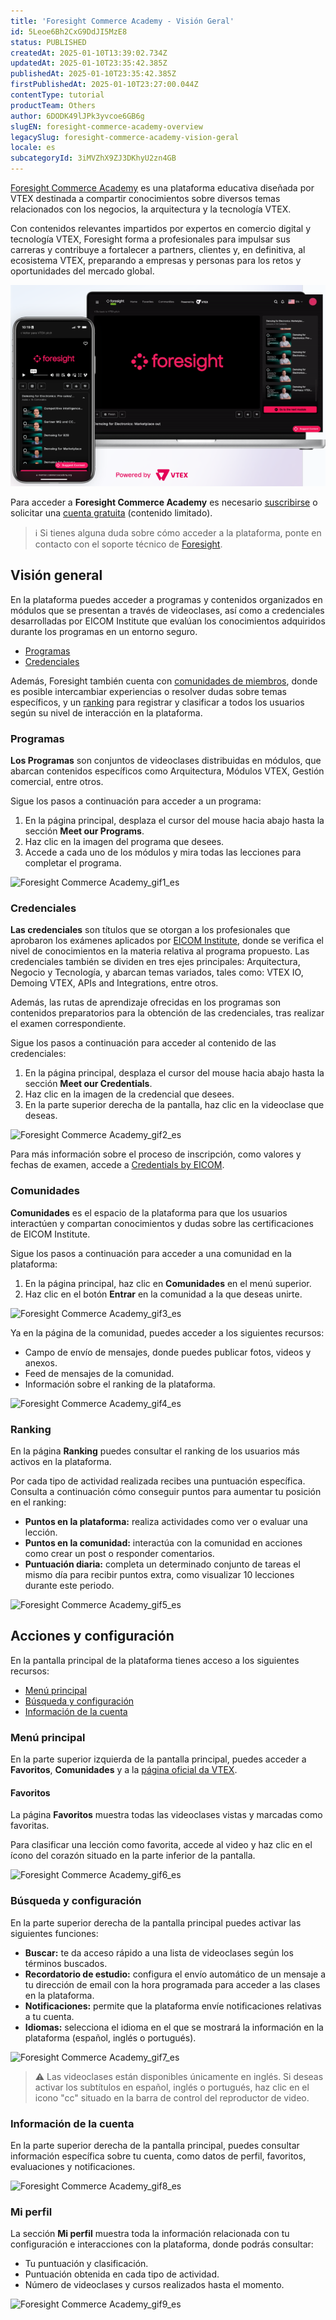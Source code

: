 ```yaml
---
title: 'Foresight Commerce Academy - Visión Geral'
id: 5Leoe6Bh2CxG9DdJI5MzE8
status: PUBLISHED
createdAt: 2025-01-10T13:39:02.734Z
updatedAt: 2025-01-10T23:35:42.385Z
publishedAt: 2025-01-10T23:35:42.385Z
firstPublishedAt: 2025-01-10T23:27:00.044Z
contentType: tutorial
productTeam: Others
author: 6DODK49lJPk3yvcoe6GB6g
slugEN: foresight-commerce-academy-overview
legacySlug: foresight-commerce-academy-vision-geral
locale: es
subcategoryId: 3iMVZhX9ZJ3DKhyU2zn4GB
---
```


[Foresight Commerce Academy](https://member.commerceacademy.org/login) es una plataforma educativa diseñada por VTEX destinada a compartir conocimientos sobre diversos temas relacionados con los negocios, la arquitectura y la tecnología VTEX.

Con contenidos relevantes impartidos por expertos en comercio digital y tecnología VTEX, Foresight forma a profesionales para impulsar sus carreras y contribuye a fortalecer a partners, clientes y, en definitiva, al ecosistema VTEX, preparando a empresas y personas para los retos y oportunidades del mercado global.

![Foresight_1_ES](https://raw.githubusercontent.com/vtexdocs/help-center-content/refs/heads/main/docs/es/tutorials/Other/foresight-commerce-academy/foresight-commerce-academy-vision-geral_1.png)

Para acceder a __Foresight Commerce Academy__ es necesario [suscribirse](https://www.commerceacademy.org/pricing) o solicitar una [cuenta gratuita](https://www.commerceacademy.org/registration/freemium) (contenido limitado).

> ℹ️ Si tienes alguna duda sobre cómo acceder a la plataforma, ponte en contacto con el soporte técnico de [Foresight](foresight@vtex.com).

## Visión general

En la plataforma puedes acceder a programas y contenidos organizados en módulos que se presentan a través de videoclases, así como a credenciales desarrolladas por EICOM Institute que evalúan los conocimientos adquiridos durante los programas en un entorno seguro.

- [Programas](#programas)
- [Credenciales](#credenciales)

Además, Foresight también cuenta con [comunidades de miembros](comunidades), donde es posible intercambiar experiencias o resolver dudas sobre temas específicos, y un [ranking](ranking) para registrar y clasificar a todos los usuarios según su nivel de interacción en la plataforma.

### Programas

__Los Programas__ son conjuntos de videoclases distribuidas en módulos, que abarcan contenidos específicos como Arquitectura, Módulos VTEX, Gestión comercial, entre otros.

Sigue los pasos a continuación para acceder a un programa:

1. En la página principal, desplaza el cursor del mouse hacia abajo hasta la sección __Meet our Programs__.
2. Haz clic en la imagen del programa que desees.
3. Accede a cada uno de los módulos y mira todas las lecciones para completar el programa.

![Foresight Commerce Academy_gif1_es](https://raw.githubusercontent.com/vtexdocs/help-center-content/refs/heads/main/docs/es/tutorials/Other/foresight-commerce-academy/foresight-commerce-academy-vision-geral_2.gif)

### Credenciales

__Las credenciales__ son títulos que se otorgan a los profesionales que aprobaron los exámenes aplicados por [EICOM Institute](https://www.eicom.org/), donde se verifica el nivel de conocimientos en la materia relativa al programa propuesto. Las credenciales también se dividen en tres ejes principales: Arquitectura, Negocio y Tecnología, y abarcan temas variados, tales como: VTEX IO, Demoing VTEX, APIs and Integrations, entre otros.

Además, las rutas de aprendizaje ofrecidas en los programas son contenidos preparatorios para la obtención de las credenciales, tras realizar el examen correspondiente. 

Sigue los pasos a continuación para acceder al contenido de las credenciales:

1. En la página principal, desplaza el cursor del mouse hacia abajo hasta la sección __Meet our Credentials__.
2. Haz clic en la imagen de la credencial que desees.
3. En la parte superior derecha de la pantalla, haz clic en la videoclase que deseas.

![Foresight Commerce Academy_gif2_es](https://raw.githubusercontent.com/vtexdocs/help-center-content/refs/heads/main/docs/es/tutorials/Other/foresight-commerce-academy/foresight-commerce-academy-vision-geral_3.gif)

Para más información sobre el proceso de inscripción, como valores y fechas de examen, accede a [Credentials by EICOM](https://www.eicom.org/credentials#credentials). 

### Comunidades

__Comunidades__ es el espacio de la plataforma para que los usuarios interactúen y compartan conocimientos y dudas sobre las certificaciones de EICOM Institute.

Sigue los pasos a continuación para acceder a una comunidad en la plataforma:

1. En la página principal, haz clic en __Comunidades__ en el menú superior.
2. Haz clic en el botón __Entrar__ en la comunidad a la que deseas unirte.

![Foresight Commerce Academy_gif3_es](https://raw.githubusercontent.com/vtexdocs/help-center-content/refs/heads/main/docs/es/tutorials/Other/foresight-commerce-academy/foresight-commerce-academy-vision-geral_4.gif)

Ya en la página de la comunidad, puedes acceder a los siguientes recursos:

- Campo de envío de mensajes, donde puedes publicar fotos, videos y anexos.
- Feed de mensajes de la comunidad.
- Información sobre el ranking de la plataforma.

![Foresight Commerce Academy_gif4_es](https://raw.githubusercontent.com/vtexdocs/help-center-content/refs/heads/main/docs/es/tutorials/Other/foresight-commerce-academy/foresight-commerce-academy-vision-geral_5.gif)

### Ranking

En la página __Ranking__ puedes consultar el ranking de los usuarios más activos en la plataforma. 

Por cada tipo de actividad realizada recibes una puntuación específica. Consulta a continuación cómo conseguir puntos para aumentar tu posición en el ranking:

- __Puntos en la plataforma:__ realiza actividades como ver o evaluar una lección.
- __Puntos en la comunidad:__ interactúa con la comunidad en acciones como crear un post o responder comentarios.
- __Puntuación diaria:__ completa un determinado conjunto de tareas el mismo día para recibir puntos extra, como visualizar 10 lecciones durante este periodo.

![Foresight Commerce Academy_gif5_es](https://raw.githubusercontent.com/vtexdocs/help-center-content/refs/heads/main/docs/es/tutorials/Other/foresight-commerce-academy/foresight-commerce-academy-vision-geral_6.gif)

## Acciones y configuración

En la pantalla principal de la plataforma tienes acceso a los siguientes recursos:

- [Menú principal](#menu-principal)
- [Búsqueda y configuración](#busqueda-y-configuracion)
- [Información de la cuenta](#informacion-de-la-cuenta)

### Menú principal

En la parte superior izquierda de la pantalla principal, puedes acceder a __Favoritos__, __Comunidades__ y a la [página oficial da VTEX](https://vtex.com/es-es/).

#### Favoritos

La página __Favoritos__ muestra todas las videoclases vistas y marcadas como favoritas.

Para clasificar una lección como favorita, accede al video y haz clic en el ícono del corazón situado en la parte inferior de la pantalla.

![Foresight Commerce Academy_gif6_es](https://raw.githubusercontent.com/vtexdocs/help-center-content/refs/heads/main/docs/es/tutorials/Other/foresight-commerce-academy/foresight-commerce-academy-vision-geral_7.gif)

### Búsqueda y configuración

En la parte superior derecha de la pantalla principal puedes activar las siguientes funciones:

- __Buscar:__ te da acceso rápido a una lista de videoclases según los términos buscados.
- __Recordatorio de estudio:__ configura el envío automático de un mensaje a tu dirección de email con la hora programada para acceder a las clases en la plataforma.
- __Notificaciones:__ permite que la plataforma envíe notificaciones relativas a tu cuenta.
- __Idiomas:__ selecciona el idioma en el que se mostrará la información en la plataforma (español, inglés o portugués).

![Foresight Commerce Academy_gif7_es](https://raw.githubusercontent.com/vtexdocs/help-center-content/refs/heads/main/docs/es/tutorials/Other/foresight-commerce-academy/foresight-commerce-academy-vision-geral_8.gif)

> ⚠️ Las videoclases están disponibles únicamente en inglés. Si deseas activar los subtítulos en español, inglés o portugués, haz clic en el icono "cc" situado en la barra de control del reproductor de video.

### Información de la cuenta

En la parte superior derecha de la pantalla principal, puedes consultar información específica sobre tu cuenta, como datos de perfil, favoritos, evaluaciones y notificaciones.

![Foresight Commerce Academy_gif8_es](https://raw.githubusercontent.com/vtexdocs/help-center-content/refs/heads/main/docs/es/tutorials/Other/foresight-commerce-academy/foresight-commerce-academy-vision-geral_9.gif)

### Mi perfil

La sección __Mi perfil__ muestra toda la información relacionada con tu configuración e interacciones con la plataforma, donde podrás consultar:

- Tu puntuación y clasificación.
- Puntuación obtenida en cada tipo de actividad.
- Número de videoclases y cursos realizados hasta el momento.

![Foresight Commerce Academy_gif9_es](https://raw.githubusercontent.com/vtexdocs/help-center-content/refs/heads/main/docs/es/tutorials/Other/foresight-commerce-academy/foresight-commerce-academy-vision-geral_10.gif)

